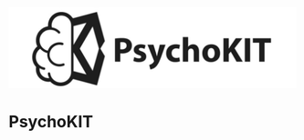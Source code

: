 <img src="doc/image/repository-open-graph-template(1)(2).png" style="max-width: 700 px;">

# PsychoKIT
